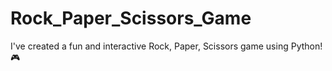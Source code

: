 # Rock_Paper_Scissors_Game
I've created a fun and interactive Rock, Paper, Scissors game using Python! 🎮
